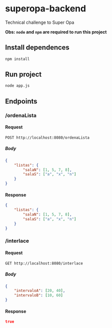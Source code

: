 # superopa-backend

Technical challenge to Super Opa

**Obs: `node` and `npm` are required to run this project**

## Install dependences

```bash
npm install
```

## Run project

```bash
node app.js
```

## Endpoints

### /ordenaLista

#### Request

```http
POST http://localhost:8080/ordenaLista
```

##### Body

```json
{
    "listas": {
        "salaN": [1, 5, 7, 8],
        "salaS": ["a", "x", "n"]
    }
}
```

#### Response

```json
{
    "listas": {
        "salaN": [1, 5, 7, 8],
        "salaS": ["a", "x", "n"]
    }
}
```

### /interlace

#### Request

```http
GET http://localhost:8080/interlace
```

##### Body

```json
{
    "intervaloA": [20, 40],
    "intervaloB": [10, 60]
}
```

#### Response

```json
true
```
